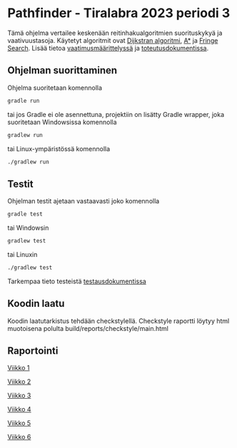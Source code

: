 # Pathfinder - Tiralabra 2023 periodi 3

Tämä ohjelma vertailee keskenään reitinhakualgoritmien suorituskykyä ja vaativuustasoja. Käytetyt algoritmit ovat [Dijkstran algoritmi](https://en.wikipedia.org/wiki/Dijkstra%27s_algorithm), [A*](https://en.wikipedia.org/wiki/A*_search_algorithm) ja [Fringe Search](https://en.wikipedia.org/wiki/Fringe_search). Lisää tietoa [vaatimusmäärittelyssä](https://github.com/Vilppula/Pathfinder/blob/master/documents/Vaatimusmaarittely.md) ja [toteutusdokumentissa](https://github.com/Vilppula/Pathfinder/blob/master/documents/Toteutusdokumentti.md).

## Ohjelman suorittaminen  

Ohjelma suoritetaan komennolla
```bash
gradle run
```
tai jos Gradle ei ole asennettuna, projektiin on lisätty Gradle wrapper, joka suoritetaan Windowsissa komennolla
```bash
gradlew run
```
tai Linux-ympäristössä komennolla
```bash
./gradlew run
```
## Testit
Ohjelman testit ajetaan vastaavasti joko komennolla
```bash
gradle test
```
tai Windowsin
```bash
gradlew test
```
tai Linuxin
```bash
./gradlew test
```
Tarkempaa tieto testeistä [testausdokumentissa](https://github.com/Vilppula/Pathfinder/blob/master/documents/Testausdokumentti.md)  

## Koodin laatu
Koodin laatutarkistus tehdään checkstylellä. Checkstyle raportti löytyy html muotoisena polulta build/reports/checkstyle/main.html

## Raportointi
[Viikko 1](https://github.com/Vilppula/Pathfinder/blob/master/documents/Viikkoraportti%201.md) 

[Viikko 2](https://github.com/Vilppula/Pathfinder/blob/master/documents/Viikkoraportti%202.md)  

[Viikko 3](https://github.com/Vilppula/Pathfinder/blob/master/documents/Viikkoraportti%203.md)  

[Viikko 4](https://github.com/Vilppula/Pathfinder/blob/master/documents/Viikkoraportti%204.md)  

[Viikko 5](https://github.com/Vilppula/Pathfinder/blob/master/documents/Viikkoraportti%205.md)  

[Viikko 6](https://github.com/Vilppula/Pathfinder/blob/master/documents/Viikkoraportti%206.md)
